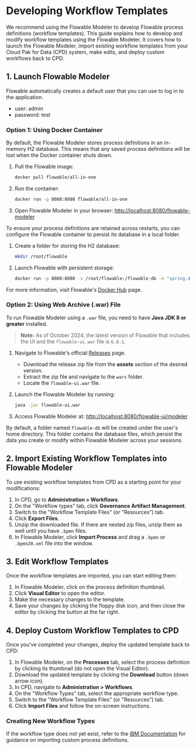 # Developing Workflow Templates

We recommend using the Flowable Modeler to develop Flowable process definitions (workflow templates). This guide explains how to develop and modify workflow templates using the Flowable Modeler. It covers how to launch the Flowable Modeler, import existing workflow templates from your Cloud Pak for Data (CPD) system, make edits, and deploy custom workflows back to CPD.

## 1. Launch Flowable Modeler

Flowable automatically creates a default user that you can use to log in to the application.

- user: admin
- password: test

### Option 1: Using Docker Container

By default, the Flowable Modeler stores process definitions in an in-memory H2 database. This means that any saved process definitions will be lost when the Docker container shuts down.

1. Pull the Flowable image:
  
      ```bash
      docker pull flowable/all-in-one
      ```

2. Run the container:  

      ```bash
      docker run -p 8080:8080 flowable/all-in-one
      ```

3. Open Flowable Modeler in your browser:
   [http://localhost:8080/flowable-modeler](http://localhost:8080/flowable-modeler)

To ensure your process definitions are retained across restarts, you can configure the Flowable container to persist its database in a local folder.

1. Create a folder for storing the H2 database:

    ```bash
    mkdir /root/flowable
    ```

2. Launch Flowable with persistent storage:

    ```bash
    docker run -p 8080:8080 -v /root/flowable:/flowable-db -e "spring.datasource.url=jdbc:h2:/flowable-db/db;AUTO_SERVER=TRUE;AUTO_SERVER_PORT=9091;DB_CLOSE_DELAY=-1" flowable/all-in-one
    ```

For more information, visit Flowable's [Docker Hub](https://hub.docker.com/r/flowable/all-in-one) page.

### Option 2: Using Web Archive (.war) File

To run Flowable Modeler using a `.war` file, you need to have **Java JDK 8 or greater** installed.

> **Note:** As of October 2024, the latest version of Flowable that includes the UI and the `flowable-ui.war` file is `6.8.1`.

1. Navigate to Flowable's official [Releases](https://github.com/flowable/flowable-engine/releases) page.
   - Download the release zip file from the **assets** section of the desired version.
   - Extract the zip file and navigate to the `wars` folder.
   - Locate the `flowable-ui.war` file.
2. Launch the Flowable Modeler by running:

    ```bash
    java -jar flowable-ui.war
    ```

3. Access Flowable Modeler at:
  [http://localhost:8080/flowable-ui/modeler](http://localhost:8080/flowable-ui/modeler)

By default, a folder named `flowable-db` will be created under the user's home directory. This folder contains the database files, which persist the data you create or modify within Flowable Modeler across your sessions.

## 2. Import Existing Workflow Templates into Flowable Modeler

To use existing workflow templates from CPD as a starting point for your modifications:

1. In CPD, go to **Administration > Workflows**.
2. On the "Workflow types" tab, click **Governance Artifact Management**.
3. Switch to the "Workflow Template Files" (or "Resources") tab.
4. Click **Export Files**.
5. Unzip the downloaded file. If there are nested zip files, unzip them as well until you have `.bpmn` files.
6. In Flowable Modeler, click **Import Process** and drag a `.bpmn` or `.bpmn20.xml` file into the window.

## 3. Edit Workflow Templates

Once the workflow templates are imported, you can start editing them:

1. In Flowable Modeler, click on the process definition thumbnail.
2. Click **Visual Editor** to open the editor.
3. Make the necessary changes to the template.
4. Save your changes by clicking the floppy disk icon, and then close the editor by clicking the button at the far right.

## 4. Deploy Custom Workflow Templates to CPD

Once you've completed your changes, deploy the updated template back to CPD:

1. In Flowable Modeler, on the **Processes** tab, select the process definition by clicking its thumbnail (do not open the Visual Editor).
2. Download the updated template by clicking the **Download** button (down arrow icon).
3. In CPD, navigate to **Administration > Workflows**.
4. On the "Workflow Types" tab, select the appropriate workflow type.
5. Switch to the "Workflow Template Files" (or "Resources") tab.
6. Click **Import Files** and follow the on-screen instructions.

### Creating New Workflow Types

If the workflow type does not yet exist, refer to the [IBM Documentation](https://www.ibm.com/docs/en/cloud-paks/cp-data/4.7.x?topic=workflows-importing-custom-process-definitions) for guidance on importing custom process definitions.

